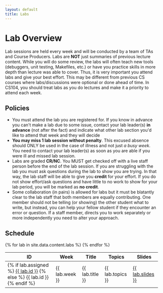 ```yaml
---
layout: default
title: Labs
---
```


# Lab Overview

Lab sessions are held every week and will be conducted by a team of TAs and Course Producers.  Labs are **NOT** just summaries of previous lecture content.  While you will do some review, the labs will often teach new tools (debuggers, unit testing, Makefiles, etc.) or have you practice skills in more depth than lecture was able to cover.  Thus, it is very important you attend labs and give your best effort.  This may be different from previous CS courses where labs/discussions were optional or done ahead of time. In CS104, you should treat labs as you do lectures and make it a priority to attend each week.

## Policies

 - You must attend the lab you are registered for.  If you know in advance you can't make a lab due to some issue, contact your lab leader(s) **in advance** (not after the fact) and indicate what other lab section you'd like to attend that week and they will decide 
 - **You may miss 1 lab session without penalty**.  This excused absence should ONLY be used in the case of illness and not just *a busy week*.  You need to contact your lab leader(s) as soon as you are able if you were ill and missed lab session.
 - Labs are graded **CR/NC**.  You MUST get checked off with a live staff person before the end of the lab session.  If you are struggling with the lab you must ask questions during the lab to show you are trying.  In that way, the lab staff will be able to give you **credit** for your effort.  If you do not show effort/ask questions and have little to no work to show for your lab period, you will be marked as **no credit**. 
 - Some collaboration (in pairs) is allowed for labs but it must be blatantly clear to the lab staff that both members are equally contributing.  One member should not be telling (or showing) the other student what to write, but instead, you can help your fellow student if they encounter an error or question.  If a staff member, directs you to work separately or more independently you need to alter your approach.
 
## Schedule

<table class="standard assignments hover click">
  <thead>
    <tr>
      <th>ID</th>
      <th>Week</th>
      <th>Title</th>
      <th>Topics</th>
      <th>Slides</th>
    </tr>
  </thead>
  <tbody>
    {% for lab in site.data.content.labs %}
    <tr
      {% if lab.assigned %}
      onclick="window.location = '{{ site.baseurl }}/labs/{{ lab.id }}'"
      {% else %}
      class="disabled"
      {% endif %}
    >
      <td>
        {% if lab.assigned %}
        <a href="{{ site.baseurl }}/labs/{{ lab.id }}">{{ lab.id }}</a>
        {% else %}
        {{ lab.id }}
        {% endif %}
      </td>
      <td>{{ lab.week }}</td>
      <td>{{ lab.title }}</td>
      <td>{{ lab.topics }}</td>
      <td><a href="assets {{ lab.slides }}">{{ lab.slides }}<a></td>
    </tr>
    {% endfor %}
  </tbody>
</table>
